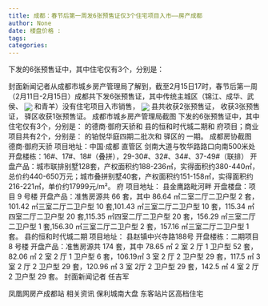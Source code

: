 ```yaml
---
title: 成都：春节后第一周发6张预售证仅3个住宅项目入市——房产成都
author: None
date: 楼盘价格 : 
tags: 
categories: 
---
```

下发的6张预售证中，其中住宅仅有3个，分别是：
<!-- more -->
封面新闻记者从成都市城乡房产管理局了解到，截至2月15日17时，春节后第一周（2月11日-2月15日）成都共下发6张预售证，其中传统主城区（锦江、成华、武侯、
<img align="center" border="0" src="//s0.ifengimg.com/2019/02/17/42593bac0cd4177e36309bcef5ba6b49.png" />
和青羊）没有住宅项目入市销售，
<img align="center" border="0" src="//s2.ifengimg.com/2019/02/17/25809d4337cb2f29f6b223b8e4594c2e.png" />
县共收获2张预售证，
收获3张预售证，
驿区收获1张预售证。
成都市城乡房产管理局截图
下发的6张预售证中，其中住宅仅有3个，分别是：
的德商·御府天骄和
县的恒和时代城二期和
府项目；商业项目共有2个，分别是：
的铂悦华庭四期二批次和
驿区的
一期。
成都房协截图
德商·御府天骄
项目地址：中国·成都 
直管区 剑南大道与牧华路路口向南500米处
开盘楼栋：16#、17#、18#（叠拼），29-30#、32#、34#、37-49#（联排）
开盘产品：城市联排别墅128套，产权面积约188-236㎡，实得面积约380-440㎡，总价约440-650万元；城市叠拼别墅40套，产权面积约151-158㎡，实得面积约216-221㎡，单价约17999元/m²。
府
项目地址：
县金鹰路毗河畔
开盘楼盘：项目 9 号楼
开盘产品：准售房源共 66 套，其中 86.64 ㎡二室二厅二卫户型 2 套，101.42 ㎡三室二厅二卫户型 10 套,101.43 ㎡三室二厅二卫户型 10 套，115.34 ㎡四室二厅二卫户型 20 套,115.35 ㎡四室二厅二卫户型 20 套，156.29 ㎡三室二厅二卫户型 1 套,156.30 ㎡三室二厅二卫户型 2 套，157.16 ㎡三室二厅二卫户型 1 套。
县的恒和时代城二期
项目地址：
县赵镇中兴寺路188号
开盘楼栋：二期项目 8 号楼
开盘产品：准售房源共 174 套，其中 78.65 ㎡ 2 室 2 厅 1 卫户型 52 套，82.06 ㎡ 2 室 2 厅 1 卫户型 6 套，106.19㎡ 3 室 2 厅 2 卫户型 29 套，117.5 ㎡ 3 室 2 厅 2 卫户型 29 套，120.96 ㎡ 3 室 2厅 2 卫户型 29 套，142.5 ㎡ 4 室 2 厅 2 卫户型 29 套。
封面新闻记者 任吉军
                        
                        
                        
                        
                                        
                    
                    
                
                    
                    
                    
                
                    
                
凤凰网房产成都站
相关资讯
保利城南大盘
东客站片区高档住宅
	                        
	                    
	                        
	                    
